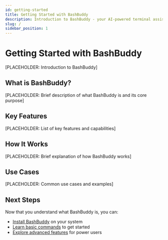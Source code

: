 ```yaml
---
id: getting-started
title: Getting Started with BashBuddy
description: Introduction to BashBuddy - your AI-powered terminal assistant
slug: /
sidebar_position: 1
---
```


# Getting Started with BashBuddy

[PLACEHOLDER: Introduction to BashBuddy]

## What is BashBuddy?

[PLACEHOLDER: Brief description of what BashBuddy is and its core purpose]

## Key Features

[PLACEHOLDER: List of key features and capabilities]

## How It Works

[PLACEHOLDER: Brief explanation of how BashBuddy works]

## Use Cases

[PLACEHOLDER: Common use cases and examples]

## Next Steps

Now that you understand what BashBuddy is, you can:

- [Install BashBuddy](/installation) on your system
- [Learn basic commands](/basic-commands) to get started
- [Explore advanced features](/advanced-features) for power users
